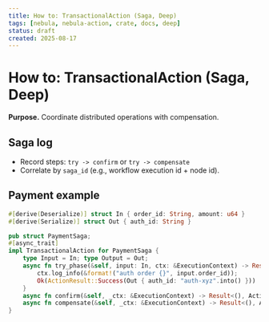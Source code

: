 ```yaml
---
title: How to: TransactionalAction (Saga, Deep)
tags: [nebula, nebula-action, crate, docs, deep]
status: draft
created: 2025-08-17
---
```


# How to: TransactionalAction (Saga, Deep)

**Purpose.** Coordinate distributed operations with compensation.

## Saga log
- Record steps: `try -> confirm` or `try -> compensate`
- Correlate by `saga_id` (e.g., workflow execution id + node id).

## Payment example
```rust
#[derive(Deserialize)] struct In { order_id: String, amount: u64 }
#[derive(Serialize)] struct Out { auth_id: String }

pub struct PaymentSaga;
#[async_trait]
impl TransactionalAction for PaymentSaga {
    type Input = In; type Output = Out;
    async fn try_phase(&self, input: In, ctx: &ExecutionContext) -> Result<ActionResult<Out>, ActionError> {
        ctx.log_info(&format!("auth order {}", input.order_id));
        Ok(ActionResult::Success(Out { auth_id: "auth-xyz".into() }))
    }
    async fn confirm(&self, _ctx: &ExecutionContext) -> Result<(), ActionError> { Ok(()) }
    async fn compensate(&self, _ctx: &ExecutionContext) -> Result<(), ActionError> { Ok(()) }
}
```
